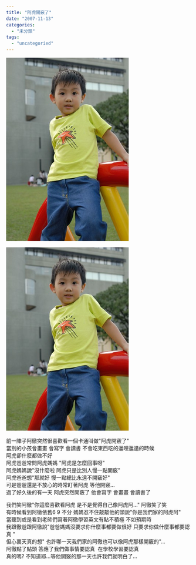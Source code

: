 ```yaml
---
title: "阿虎開竅了"
date: "2007-11-13"
categories: 
  - "未分類"
tags: 
  - "uncategoried"
---
```


![](images/1880903363_1aa0c65b18.jpg)

![](images/1880903363_1aa0c65b18.jpg)  
  

前一陣子阿徹突然很喜歡看一個卡通叫做"阿虎開竅了"  
當別的小孩會畫畫 會寫字 會讀書 不會吃東西吃的邋哩邋遢的時候  
阿虎卻什麼都做不好  
阿虎爸爸常問阿虎媽媽 "阿虎是怎麼回事呀"  
阿虎媽媽說"沒什麼啦 阿虎只是比別人慢一點開竅"  
阿虎爸爸想"那就好 慢一點總比永遠不開竅好"  
可是爸爸還是不放心的時常盯著阿虎 等他開竅…  
過了好久後的有一天 阿虎突然開竅了 他會寫字 會畫畫 會讀書了

我們笑阿徹"你這麼喜歡看阿虎 是不是覺得自己像阿虎阿…" 阿徹笑了笑  
有時候看到阿徹依舊6 9 不分 媽媽忍不住敲敲他的頭說"你是我們家的阿虎阿"  
當聽到或是看到老師們寫著阿徹學習英文有點不積極 不如預期時  
我跟徹爸跟阿徹說"爸爸媽媽沒要求你什麼事都要做很好 只要求你做什麼事都要認真 "  
但心裏天真的想" 也許哪一天我們家的阿徹也可以像阿虎那樣開竅的"…  
阿徹點了點頭 答應了我們做事情要認真  在學校學習要認真  
真的嗎? 不知道耶…等他開竅的那一天也許我們就明白了…
